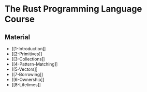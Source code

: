 # The Rust Programming Language Course

## Material

- [[1-Introduction]]
- [[2-Primitives]]
- [[3-Collections]]
- [[4-Pattern-Matching]]
- [[5-Vectors]]
- [[7-Borrowing]]
- [[6-Ownership]]
- [[8-Lifetimes]]
